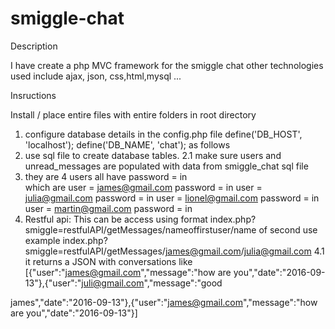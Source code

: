 # smiggle-chat
Description

I have create a php MVC framework for the smiggle chat other technologies used include ajax, json, css,html,mysql ...

  Insructions

Install / place entire files with entire folders in root directory

1. configure database details in the config.php file
	define('DB_HOST', 'localhost');
	define('DB_NAME', 'chat'); as follows
2. use sql file to create database tables.
2.1 make sure users and unread_messages are populated with data from smiggle_chat sql file
3. they are 4 users all have password = in                                               
which are user = james@gmail.com
password = in
user = julia@gmail.com
password = in
user = lionel@gmail.com
password = in
user = martin@gmail.com
password = in
4. Restful api:
This can be access using format index.php?smiggle=restfulAPI/getMessages/nameoffirstuser/name of second use
                      example index.php?smiggle=restfulAPI/getMessages/james@gmail.com/julia@gmail.com
 4.1 it returns a JSON with conversations like 
 [{"user":"james@gmail.com","message":"how are you","date":"2016-09-13"},{"user":"juli@gmail.com","message":"good 

james","date":"2016-09-13"},{"user":"james@gmail.com","message":"how are you","date":"2016-09-13"}]

